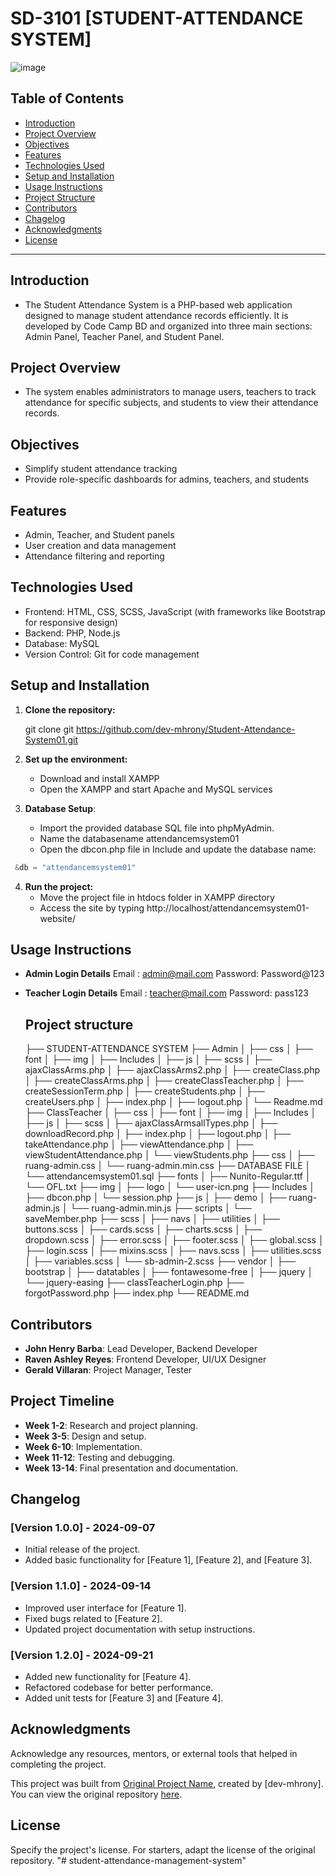 # SD-3101 [STUDENT-ATTENDANCE SYSTEM]

![image](https://github.com/user-attachments/assets/2a4f0ef0-737e-443c-93f5-a40932077e2a)


## Table of Contents
- [Introduction](#introduction)
- [Project Overview](#project-overview)
- [Objectives](#objectives)
- [Features](#features)
- [Technologies Used](#technologies-used)
- [Setup and Installation](#setup-and-installation)
- [Usage Instructions](#usage-instructions)
- [Project Structure](#project-structure)
- [Contributors](#contributors)
- [Chagelog](#changelog)
- [Acknowledgments](#acknowledgments)
- [License](#license)

---

## Introduction
- The Student Attendance System is a PHP-based web application designed to manage student attendance records efficiently. It is developed by Code Camp BD and organized into three main sections: Admin Panel, Teacher Panel, and Student Panel.

## Project Overview
- The system enables administrators to manage users, teachers to track attendance for specific subjects, and students to view their attendance records.

## Objectives
- Simplify student attendance tracking
- Provide role-specific dashboards for admins, teachers, and students

## Features
- Admin, Teacher, and Student panels
- User creation and data management
- Attendance filtering and reporting

## Technologies Used
- Frontend: HTML, CSS, SCSS, JavaScript (with frameworks like Bootstrap for responsive design)
- Backend: PHP, Node.js
- Database: MySQL
- Version Control: Git for code management

## Setup and Installation

1. **Clone the repository:**

   git clone git https://github.com/dev-mhrony/Student-Attendance-System01.git
   
2. **Set up the environment:**
	- Download and install XAMPP
    - Open the XAMPP and start Apache and MySQL services

3. **Database Setup**:
    - Import the provided database SQL file into phpMyAdmin.
    - Name the databasename attendancemsystem01
    - Open the dbcon.php file in Include and update the database name:
  ```php
   &db = "attendancemsystem01"
   ```
   
4. **Run the project:**
   - Move the project file in htdocs folder in XAMPP directory
   - Access the site by typing http://localhost/attendancemsystem01-website/

 ## Usage Instructions

- **Admin Login Details**
  Email : admin@mail.com
  Password: Password@123

- **Teacher Login Details** 
  Email : teacher@mail.com
  Password: pass123

  ## Project structure
  
  ├── STUDENT-ATTENDANCE SYSTEM
  ├── Admin
  │   ├── css
  │   ├── font
  │   ├── img
  │   ├── Includes
  │   ├── js
  │   ├── scss
  │   ├── ajaxClassArms.php
  │   ├── ajaxClassArms2.php
  │   ├── createClass.php
  │   ├── createClassArms.php
  │   ├── createClassTeacher.php
  │   ├── createSessionTerm.php
  │   ├── createStudents.php
  │   ├── createUsers.php
  │   ├── index.php
  │   ├── logout.php
  │   └── Readme.md
  ├── ClassTeacher
  │   ├── css
  │   ├── font
  │   ├── img
  │   ├── Includes
  │   ├── js
  │   ├── scss
  │   ├── ajaxClassArmsallTypes.php
  │   ├── downloadRecord.php
  │   ├── index.php
  │   ├── logout.php
  │   ├── takeAttendance.php
  │   ├── viewAttendance.php
  │   ├── viewStudentAttendance.php
  │   └── viewStudents.php
  ├── css
  │   ├── ruang-admin.css
  │   └── ruang-admin.min.css
  ├── DATABASE FILE
  │   └── attendancemsystem01.sql
  ├── fonts
  │   ├── Nunito-Regular.ttf
  │   └── OFL.txt
  ├── img
  │   ├── logo
  │   └── user-icn.png
  ├── Includes
  │   ├── dbcon.php
  │   └── session.php
  ├── js
  │   ├── demo
  │   ├── ruang-admin.js
  │   └── ruang-admin.min.js
  ├── scripts
  │   └── saveMember.php
  ├── scss
  │   ├── navs
  │   ├── utilities
  │   ├── buttons.scss
  │   ├── cards.scss
  │   ├── charts.scss
  │   ├── dropdown.scss
  │   ├── error.scss
  │   ├── footer.scss
  │   ├── global.scss
  │   ├── login.scss
  │   ├── mixins.scss
  │   ├── navs.scss
  │   ├── utilities.scss
  │   ├── variables.scss
  │   └── sb-admin-2.scss
  ├── vendor
  │   ├── bootstrap
  │   ├── datatables
  │   ├── fontawesome-free
  │   ├── jquery
  │   └── jquery-easing
  ├── classTeacherLogin.php
  ├── forgotPassword.php
  ├── index.php
  └── README.md

## Contributors

- **John Henry Barba**: Lead Developer, Backend Developer
- **Raven Ashley Reyes**: Frontend Developer, UI/UX Designer
- **Gerald Villaran**: Project Manager, Tester

## Project Timeline

- **Week 1-2**: Research and project planning.
- **Week 3-5**: Design and setup.
- **Week 6-10**: Implementation.
- **Week 11-12**: Testing and debugging.
- **Week 13-14**: Final presentation and documentation.

## Changelog

### [Version 1.0.0] - 2024-09-07
- Initial release of the project.
- Added basic functionality for [Feature 1], [Feature 2], and [Feature 3].

### [Version 1.1.0] - 2024-09-14
- Improved user interface for [Feature 1].
- Fixed bugs related to [Feature 2].
- Updated project documentation with setup instructions.

### [Version 1.2.0] - 2024-09-21
- Added new functionality for [Feature 4].
- Refactored codebase for better performance.
- Added unit tests for [Feature 3] and [Feature 4].

## Acknowledgments

Acknowledge any resources, mentors, or external tools that helped in completing the project.

This project was built from [Original Project Name](https://github.com/dev-mhrony/Student-Attendance-System01), created by [dev-mhrony]. You can view the original repository [here](https://github.com/dev-mhrony/Student-Attendance-System01).

## License

Specify the project's license. For starters, adapt the license of the original repository.
"# student-attendance-management-system" 
